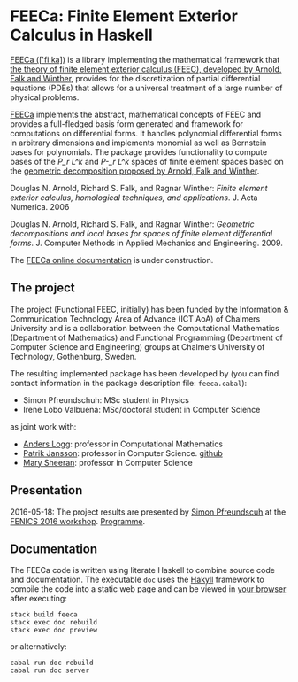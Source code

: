 # FEECa: Finite Element Exterior Calculus in Haskell

[FEECa (\['fi:ka\])](https://en.wikipedia.org/wiki/Fika_(Sweden)) is a library
implementing the mathematical framework that [the theory of finite element
exterior calculus (FEEC), developed by Arnold, Falk and Winther][arnold1],
provides for the discretization of partial differential equations (PDEs) that
allows for a universal treatment of a large number of physical problems.

[FEECa][docu] implements the abstract, mathematical concepts of FEEC and
provides a full-fledged basis form generated and framework for computations on
differential forms. It handles polynomial differential forms in arbitrary
dimensions and implements monomial as well as Bernstein bases for polynomials.
The package provides functionality to compute bases of the *P_r L^k* and
*P-_r L^k* spaces of finite element spaces based on the [geometric decomposition
proposed by Arnold, Falk and Winther][arnold2].

[arnold1]: http://dx.doi.org/10.1017/S0962492906210018
Douglas N. Arnold, Richard S. Falk, and Ragnar Winther: *Finite element exterior
calculus, homological techniques, and applications*. J. Acta Numerica. 2006

[arnold2]: http://dx.doi.org/10.1016/j.cma.2008.12.017
Douglas N. Arnold, Richard S. Falk, and Ragnar Winther: *Geometric
decompositions and local bases for spaces of finite element differential forms*.
J. Computer Methods in Applied Mechanics and Engineering. 2009.

[docu]: http://Airini.github.io/FEECa "Online documentation! (in the making)"
The [FEECa online documentation][docu] is under construction.

## The project

The project (Functional FEEC, initially) has been funded by the Information &
Communication Technology Area of Advance (ICT AoA) of Chalmers University and
is a collaboration between the Computational Mathematics (Department of
Mathematics) and Functional Programming (Department of Computer Science and
Engineering) groups at Chalmers University of Technology, Gothenburg, Sweden.

The resulting implemented package has been developed by (you can find contact
information in the package description file: `feeca.cabal`):
- Simon Pfreundschuh: MSc student in Physics
- Irene Lobo Valbuena: MSc/doctoral student in Computer Science

as joint work with:
- [Anders Logg](http://www.logg.org/anders): professor in Computational
  Mathematics
- [Patrik Jansson](https://www.chalmers.se/en/staff/Pages/patrik-jansson.aspx):
  professor in Computer Science. [github](https://github.com/patrikja)
- [Mary Sheeran](http://www.cse.chalmers.se/~ms): professor in Computer Science

## Presentation

2016-05-18: The project results are presented by
[Simon Pfreundscuh](http://easychair.org/smart-program/FEniCS'16/person11.html)
at the
[FENICS 2016 workshop](http://fenicsproject.org/featured/2016/fenics16_oslo.html).
[Programme](http://easychair.org/smart-program/FEniCS'16/2016-05-18.html#talk:23321).

## Documentation

The FEECa code is written using literate Haskell to combine source code and
documentation. The executable `doc` uses the
[Hakyll](https://jaspervdj.be/hakyll/) framework to compile the code into a
static web page and can be viewed in [your browser](localhost:8000) after
executing:

```
stack build feeca
stack exec doc rebuild
stack exec doc preview
```

or alternatively:

```
cabal run doc rebuild
cabal run doc server
```
